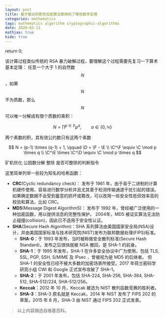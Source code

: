 ```yaml
---
layout: post
title: 基于数论的那些加密算法都用到了哪些数学定理
categories: mathematics
tags: mathematics algorithm cryptographic-algorithms
date: 2020-03-11
mathjax: true
hide: true
---
```


return 0;

该计算过程类似传统的 RSA 暴力破解过程，要理解这个过程需要先复习一下算术基本定理：
任意一个大于 1 的自然数 $$N$$，如果 $$N$$ 不为质数，那么 $$N$$ 可以唯一分解成有限个质数的乘积：

$$
N = \prod^{p \in \mathbb{P}} p^{a},
\qquad
a \in \{0, \mathbb{N}\}
$$

两个素数的积，其有效公约数只有这两个素数

$$
N = (p-1) \times (q-1) + 1,
\qquad
\D = \F - \E
\\
\C^\F \equiv \C \mod p \times q
\\
\C^\E \times \C^\D \equiv \C \mod p \times q
$$

矿机优化 公因数分解 整除 是否可整除的判断指令





这里简单列举一些较为知名的哈希函数：

- __CRC__(Cyclic redundancy check)：
  发布于 1961 年，由于易于二进制的计算机硬件使用、容易进行数学分析并且尤其善于检测传输通道干扰引起的错误。
  如果确定数据不会受到蓄意的损坏或篡改，可以改用一些安全性低但效率高的校验和算法，比如 CRC。
- __MD5__(Message Digest Algorithm5)：
  发布于 1992 年，曾经被广泛使用的一种加密函数，用以提供消息的完整性保护。
  2004年，MD5 被证实算法无法防止碰撞(collision)，因此已不适用于安全性认证。
- __SHA__(Secure Hash Algorithm)：SHA 系列算法由美国国家安全局(NSA)设计，并由美国国家标准与技术研究院(NIST)发布为联邦数据处理(FIPS)标准。
  - __SHA-0__：于 1993 年发布，当时被称做安全散列标准(Secure Hash Standard)，发布之后很快就被 NSA 撤回，是 SHA-1 的前身。
  - __SHA-1__：于 1995 年发布，SHA-1 在许多安全协议中广为使用，包括 TLS, SSL, PGP, SSH, S/MIME 及 IPsec ，曾被视为是 MD5 的后继者。
    但 SHA-1 的安全性已经不被大多数的加密场景所接受。2017 年荷兰密码学研究小组 CWI 和 Google 正式宣布攻破了 SHA-1。
  - __SHA-2__：于 2001 年发布，包括 SHA-224, SHA-256, SHA-384, SHA-512, SHA-512/224, SHA-512/256。
  - __Keccak__：2012 年 10 月，Keccak 被选为 NIST 散列函数竞赛的胜利者。
  - __SHA-3__：SHA-3 原名就是 Keccak，2014 年 NIST 发布了 FIPS 202 的草案，2015 年 8 月，SHA-3 由 NIST 通过 FIPS 202 正式发表。

> 以上内容摘选自维基百科。
